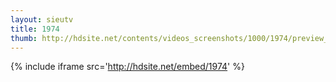 ```yaml
---
layout: sieutv
title: 1974
thumb: http://hdsite.net/contents/videos_screenshots/1000/1974/preview_360p.mp4.jpg
---
```

{% include iframe src='http://hdsite.net/embed/1974' %}
 
